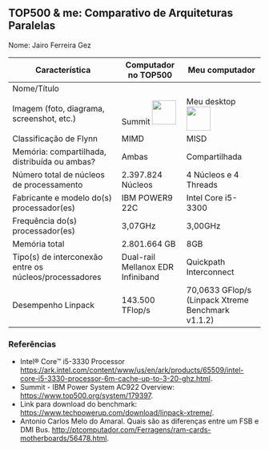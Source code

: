 TOP500 & me: Comparativo de Arquiteturas Paralelas
--------------------------------------------------

Nome: Jairo Ferreira Gez

| Característica                                            | Computador no TOP500  | Meu computador  |
| --------------------------------------------------------- | --------------------- | --------------- |
| Nome/Título                                               |                       |                 |
| Imagem (foto, diagrama, screenshot, etc.)                 |Summit <img src="https://s2.glbimg.com/rArBDIKDXsCbV3LjGbLkHATGO6k=/0x0:825x464/984x0/smart/filters:strip_icc()/i.s3.glbimg.com/v1/AUTH_59edd422c0c84a879bd37670ae4f538a/internal_photos/bs/2018/s/8/ciOt52SzAKlMTZdlZnog/supercomputador1.jpg" width="48"> | Meu desktop <img src="http://www.top500.org/static//images/Top500_logo.png" width="48">|
| Classificação de Flynn                                    |MIMD                   |MISD             |
| Memória: compartilhada, distribuída ou ambas?             |Ambas                  |Compartilhada    |
| Número total de núcleos de processamento                  |2.397.824 Núcleos      |4 Núcleos e 4 Threads|
| Fabricante e modelo do(s) processador(es)                 |IBM POWER9 22C         |Intel Core i5-3300|
| Frequência do(s) processador(es)                          |3,07GHz                |3,00GHz          |
| Memória total                                             |2.801.664 GB           |8GB              |
| Tipo(s) de interconexão entre os núcleos/processadores    |Dual-rail Mellanox EDR Infiniband|Quickpath Interconnect|
| Desempenho Linpack                                        |143.500 TFlop/s        |70,0633 GFlop/s (Linpack Xtreme Benchmark v1.1.2) |

### Referências
- Intel® Core™ i5-3330 Processor https://ark.intel.com/content/www/us/en/ark/products/65509/intel-core-i5-3330-processor-6m-cache-up-to-3-20-ghz.html.
- Summit - IBM Power System AC922 Overview: https://www.top500.org/system/179397.
- Link para download do benchmark: https://www.techpowerup.com/download/linpack-xtreme/.
- Antonio Carlos Melo do Amaral. Quais são as diferenças entre um FSB e DMI Bus. http://ptcomputador.com/Ferragens/ram-cards-motherboards/56478.html.
